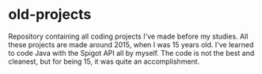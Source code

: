 # old-projects
Repository containing all coding projects I've made before my studies. All these projects are made around 2015, when I was 15 years old. I've learned to code Java with the Spigot API all by myself. The code is not the best and cleanest, but for being 15, it was quite an accomplishment.
